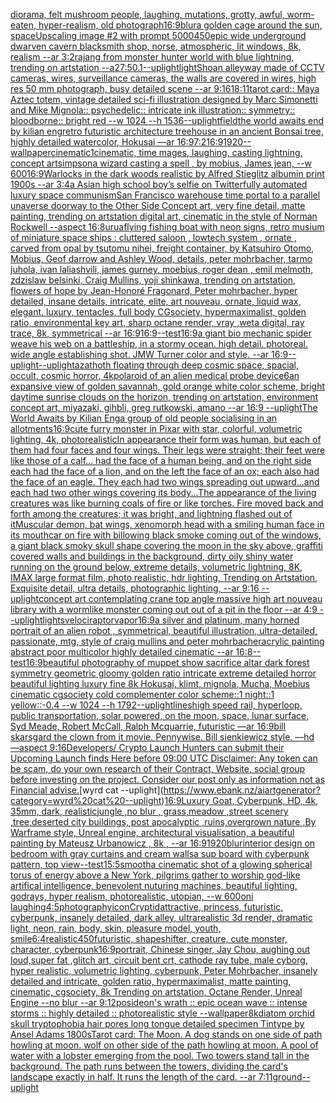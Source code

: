 [diorama, felt mushroom people, laughing, mutations, grotty, awful, worm-eaten, hyper-realism, old photograph](https://www.ebank.nz/aiartgenerator?category=diorama%2C%20felt%20mushroom%20people%2C%20laughing%2C%20mutations%2C%20grotty%2C%20awful%2C%20worm-eaten%2C%20hyper-realism%2C%20old%20photograph)[16:9](https://www.ebank.nz/aiartgenerator?category=16%3A9)[blur](https://www.ebank.nz/aiartgenerator?category=blur)[a golden cage around the sun, space](https://www.ebank.nz/aiartgenerator?category=a%20golden%20cage%20around%20the%20sun%2C%20space)[Upscaling image #2 with prompt 5000](https://www.ebank.nz/aiartgenerator?category=Upscaling%20image%20%232%20with%20prompt%205000)[450](https://www.ebank.nz/aiartgenerator?category=450)[epic wide underground dwarven cavern blacksmith shop, norse, atmospheric, lit windows, 8k, realism --ar 3:2](https://www.ebank.nz/aiartgenerator?category=epic%20wide%20underground%20dwarven%20cavern%20blacksmith%20shop%2C%20norse%2C%20atmospheric%2C%20lit%20windows%2C%208k%2C%20realism%20--ar%203%3A2)[rajang from monster hunter world with blue lightning, trending on artstation --a2](https://www.ebank.nz/aiartgenerator?category=rajang%20from%20monster%20hunter%20world%20with%20blue%20lightning%2C%20trending%20on%20artstation%20--a2)[7:5](https://www.ebank.nz/aiartgenerator?category=7%3A5)[0.1](https://www.ebank.nz/aiartgenerator?category=0.1)[--uplight](https://www.ebank.nz/aiartgenerator?category=--uplight)[light](https://www.ebank.nz/aiartgenerator?category=light)[Sho](https://www.ebank.nz/aiartgenerator?category=Sho)[an alleyway made of CCTV cameras, wires, surveillance cameras, the walls are covered in wires, high res 50 mm photograph, busy detailed scene --ar 9:16](https://www.ebank.nz/aiartgenerator?category=an%20alleyway%20made%20of%20CCTV%20cameras%2C%20wires%2C%20surveillance%20cameras%2C%20the%20walls%20are%20covered%20in%20wires%2C%20high%20res%2050%20mm%20photograph%2C%20busy%20detailed%20scene%20--ar%209%3A16)[1](https://www.ebank.nz/aiartgenerator?category=1)[8:11](https://www.ebank.nz/aiartgenerator?category=8%3A11)[tarot card:: Maya Aztec totem, vintage detailed sci-fi illustration designed by Marc Simonetti and Mike Mignola:: psychedelic:: intricate ink illustration:: symmetry:: bloodborne:: bright red  --w 1024 --h 1536](https://www.ebank.nz/aiartgenerator?category=tarot%20card%3A%3A%20Maya%20Aztec%20totem%2C%20vintage%20detailed%20sci-fi%20illustration%20designed%20by%20Marc%20Simonetti%20and%20Mike%20Mignola%3A%3A%20psychedelic%3A%3A%20intricate%20ink%20illustration%3A%3A%20symmetry%3A%3A%20bloodborne%3A%3A%20bright%20red%20%20--w%201024%20--h%201536)[--uplight](https://www.ebank.nz/aiartgenerator?category=--uplight)[field](https://www.ebank.nz/aiartgenerator?category=field)[the world awaits end by kilian eng](https://www.ebank.nz/aiartgenerator?category=the%20world%20awaits%20end%20by%20kilian%20eng)[retro futuristic architecture treehouse in an ancient Bonsai tree, highly detailed watercolor, Hokusai —ar 16:9](https://www.ebank.nz/aiartgenerator?category=retro%20futuristic%20architecture%20treehouse%20in%20an%20ancient%20Bonsai%20tree%2C%20highly%20detailed%20watercolor%2C%20Hokusai%20%E2%80%94ar%2016%3A9)[7:2](https://www.ebank.nz/aiartgenerator?category=7%3A2)[16:9](https://www.ebank.nz/aiartgenerator?category=16%3A9)[1920](https://www.ebank.nz/aiartgenerator?category=1920)[--wallpaper](https://www.ebank.nz/aiartgenerator?category=--wallpaper)[cinematic](https://www.ebank.nz/aiartgenerator?category=cinematic)[1](https://www.ebank.nz/aiartgenerator?category=1)[cinematic, time mages, laughing, casting lightning, concept art](https://www.ebank.nz/aiartgenerator?category=cinematic%2C%20time%20mages%2C%20laughing%2C%20casting%20lightning%2C%20concept%20art)[simpson](https://www.ebank.nz/aiartgenerator?category=simpson)[a wizard casting a spell , by mobius,  James jean,  --w 600](https://www.ebank.nz/aiartgenerator?category=a%20wizard%20casting%20a%20spell%20%2C%20by%20mobius%2C%20%20James%20jean%2C%20%20--w%20600)[16:9](https://www.ebank.nz/aiartgenerator?category=16%3A9)[Warlocks in the dark woods realistic by Alfred Stieglitz albumin print 1900s --ar 3:4](https://www.ebank.nz/aiartgenerator?category=Warlocks%20in%20the%20dark%20woods%20realistic%20by%20Alfred%20Stieglitz%20albumin%20print%201900s%20--ar%203%3A4)[a Asian high school boy’s selfie on Twitter](https://www.ebank.nz/aiartgenerator?category=a%20Asian%20high%20school%20boy%E2%80%99s%20selfie%20on%20Twitter)[fully automated luxury space communism](https://www.ebank.nz/aiartgenerator?category=fully%20automated%20luxury%20space%20communism)[San Francisco warehouse time portal to a parallel unaverse doorway to the Other Side Concept art, very fine detail, matte painting, trending on artstation digital art, cinematic in the style of Norman Rockwell  --aspect 16:8](https://www.ebank.nz/aiartgenerator?category=San%20Francisco%20warehouse%20time%20portal%20to%20a%20parallel%20unaverse%20doorway%20to%20the%20Other%20Side%20Concept%20art%2C%20very%20fine%20detail%2C%20matte%20painting%2C%20trending%20on%20artstation%20digital%20art%2C%20cinematic%20in%20the%20style%20of%20Norman%20Rockwell%20%20--aspect%2016%3A8)[urua](https://www.ebank.nz/aiartgenerator?category=urua)[flying fishing boat with neon signs, retro musium of miniature space ships : cluttered saloon , lowtech system , ornate , carved from opal by tsutomu nihei, freight container, by Katsuhiro Otomo, Mobius, Geof darrow and Ashley Wood, details, peter mohrbacher, tarmo juhola, ivan laliashvili, james gurney, moebius, roger dean , emil melmoth, zdzislaw belsinki, Craig Mullins, yoji shinkawa, trending on artstation, flowers of hope by Jean-Honoré Fragonard, Peter mohrbacher, hyper detailed, insane details, intricate, elite, art nouveau, ornate, liquid wax, elegant, luxury, tentacles, full body CGsociety, hypermaximalist, golden ratio, environmental key art, sharp octane render, vray ,weta digital, ray trace, 8k, symmetrical --ar 16:9](https://www.ebank.nz/aiartgenerator?category=flying%20fishing%20boat%20with%20neon%20signs%2C%20retro%20musium%20of%20miniature%20space%20ships%20%3A%20cluttered%20saloon%20%2C%20lowtech%20system%20%2C%20ornate%20%2C%20carved%20from%20opal%20by%20tsutomu%20nihei%2C%20freight%20container%2C%20by%20Katsuhiro%20Otomo%2C%20Mobius%2C%20Geof%20darrow%20and%20Ashley%20Wood%2C%20details%2C%20peter%20mohrbacher%2C%20tarmo%20juhola%2C%20ivan%20laliashvili%2C%20james%20gurney%2C%20moebius%2C%20roger%20dean%20%2C%20emil%20melmoth%2C%20zdzislaw%20belsinki%2C%20Craig%20Mullins%2C%20yoji%20shinkawa%2C%20trending%20on%20artstation%2C%20flowers%20of%20hope%20by%20Jean-Honor%C3%A9%20Fragonard%2C%20Peter%20mohrbacher%2C%20hyper%20detailed%2C%20insane%20details%2C%20intricate%2C%20elite%2C%20art%20nouveau%2C%20ornate%2C%20liquid%20wax%2C%20elegant%2C%20luxury%2C%20tentacles%2C%20full%20body%20CGsociety%2C%20hypermaximalist%2C%20golden%20ratio%2C%20environmental%20key%20art%2C%20sharp%20octane%20render%2C%20vray%20%2Cweta%20digital%2C%20ray%20trace%2C%208k%2C%20symmetrical%20--ar%2016%3A9)[16:9](https://www.ebank.nz/aiartgenerator?category=16%3A9)[--test](https://www.ebank.nz/aiartgenerator?category=--test)[16:9](https://www.ebank.nz/aiartgenerator?category=16%3A9)[a giant bio mechanic spider weave his web on a battleship, in a stormy ocean. high detail. photoreal. wide angle establishing shot. JMW Turner color and style. --ar 16:9](https://www.ebank.nz/aiartgenerator?category=a%20giant%20bio%20mechanic%20spider%20weave%20his%20web%20on%20a%20battleship%2C%20in%20a%20stormy%20ocean.%20high%20detail.%20photoreal.%20wide%20angle%20establishing%20shot.%20JMW%20Turner%20color%20and%20style.%20--ar%2016%3A9)[--uplight](https://www.ebank.nz/aiartgenerator?category=--uplight)[](https://www.ebank.nz/aiartgenerator?category=)[--uplight](https://www.ebank.nz/aiartgenerator?category=--uplight)[azathoth floating through deep cosmic space, spacial, occult, cosmic horror, 4k](https://www.ebank.nz/aiartgenerator?category=azathoth%20floating%20through%20deep%20cosmic%20space%2C%20spacial%2C%20occult%2C%20cosmic%20horror%2C%204k)[polaroid of an alien medical probe device](https://www.ebank.nz/aiartgenerator?category=polaroid%20of%20an%20alien%20medical%20probe%20device)[6](https://www.ebank.nz/aiartgenerator?category=6)[an expansive view of golden savannah, gold orange white color scheme, bright daytime sunrise clouds on the horizon, trending on artstation, environment concept art, miyazaki, gihbli, greg rutkowski, amano --ar 16:9 --uplight](https://www.ebank.nz/aiartgenerator?category=an%20expansive%20view%20of%20golden%20savannah%2C%20gold%20orange%20white%20color%20scheme%2C%20bright%20daytime%20sunrise%20clouds%20on%20the%20horizon%2C%20trending%20on%20artstation%2C%20environment%20concept%20art%2C%20miyazaki%2C%20gihbli%2C%20greg%20rutkowski%2C%20amano%20--ar%2016%3A9%20--uplight)[The World Awaits by Kilian Eng](https://www.ebank.nz/aiartgenerator?category=The%20World%20Awaits%20by%20Kilian%20Eng)[a group of old people socialising in an allotments](https://www.ebank.nz/aiartgenerator?category=a%20group%20of%20old%20people%20socialising%20in%20an%20allotments)[16:9](https://www.ebank.nz/aiartgenerator?category=16%3A9)[cute furry monster in Pixar with star, colorful, volumetric lighting, 4k, photorealistic](https://www.ebank.nz/aiartgenerator?category=cute%20furry%20monster%20in%20Pixar%20with%20star%2C%20colorful%2C%20volumetric%20lighting%2C%204k%2C%20photorealistic)[In appearance their form was human, but each of them had four faces and four wings. Their legs were straight; their feet were like those of a calf... had the face of a human being, and on the right side each had the face of a lion, and on the left the face of an ox; each also had the face of an eagle. They each had two wings spreading out upward...and each had two other wings covering its body...The appearance of the living creatures was like burning coals of fire or like torches. Fire moved back and forth among the creatures; it was bright, and lightning flashed out of it](https://www.ebank.nz/aiartgenerator?category=In%20appearance%20their%20form%20was%20human%2C%20but%20each%20of%20them%20had%20four%20faces%20and%20four%20wings.%20Their%20legs%20were%20straight%3B%20their%20feet%20were%20like%20those%20of%20a%20calf...%20had%20the%20face%20of%20a%20human%20being%2C%20and%20on%20the%20right%20side%20each%20had%20the%20face%20of%20a%20lion%2C%20and%20on%20the%20left%20the%20face%20of%20an%20ox%3B%20each%20also%20had%20the%20face%20of%20an%20eagle.%20They%20each%20had%20two%20wings%20spreading%20out%20upward...and%20each%20had%20two%20other%20wings%20covering%20its%20body...The%20appearance%20of%20the%20living%20creatures%20was%20like%20burning%20coals%20of%20fire%20or%20like%20torches.%20Fire%20moved%20back%20and%20forth%20among%20the%20creatures%3B%20it%20was%20bright%2C%20and%20lightning%20flashed%20out%20of%20it)[Muscular demon, bat wings, xenomorph head with a smiling human face in its mouth](https://www.ebank.nz/aiartgenerator?category=Muscular%20demon%2C%20bat%20wings%2C%20xenomorph%20head%20with%20a%20smiling%20human%20face%20in%20its%20mouth)[car on fire with billowing black smoke coming out of the windows, a giant black smoky skull shape covering the moon in the sky above, graffiti covered walls and buildings in the background, dirty oily shiny water running on the ground below, extreme details, volumetric lightning, 8K, IMAX large format film, photo realistic, hdr lighting, Trending on Artstation, Exquisite detail, ultra details, photographic lighting, --ar 9:16 --uplight](https://www.ebank.nz/aiartgenerator?category=car%20on%20fire%20with%20billowing%20black%20smoke%20coming%20out%20of%20the%20windows%2C%20a%20giant%20black%20smoky%20skull%20shape%20covering%20the%20moon%20in%20the%20sky%20above%2C%20graffiti%20covered%20walls%20and%20buildings%20in%20the%20background%2C%20dirty%20oily%20shiny%20water%20running%20on%20the%20ground%20below%2C%20extreme%20details%2C%20volumetric%20lightning%2C%208K%2C%20IMAX%20large%20format%20film%2C%20photo%20realistic%2C%20hdr%20lighting%2C%20Trending%20on%20Artstation%2C%20Exquisite%20detail%2C%20ultra%20details%2C%20photographic%20lighting%2C%20--ar%209%3A16%20--uplight)[concept art contemplating crane top angle massive high art nouveau library with a wormlike monster coming out out of a pit in the floor --ar 4:9 --uplight](https://www.ebank.nz/aiartgenerator?category=concept%20art%20contemplating%20crane%20top%20angle%20massive%20high%20art%20nouveau%20library%20with%20a%20wormlike%20monster%20coming%20out%20out%20of%20a%20pit%20in%20the%20floor%20--ar%204%3A9%20--uplight)[lights](https://www.ebank.nz/aiartgenerator?category=lights)[velociraptor](https://www.ebank.nz/aiartgenerator?category=velociraptor)[vapor](https://www.ebank.nz/aiartgenerator?category=vapor)[16:9](https://www.ebank.nz/aiartgenerator?category=16%3A9)[a  silver and platinum, many horned portrait of an alien robot , symmetrical, beautiful illustration, ultra-detailed, passionate, mtg, style of craig mullins and peter mohrbacher](https://www.ebank.nz/aiartgenerator?category=a%20%20silver%20and%20platinum%2C%20many%20horned%20portrait%20of%20an%20alien%20robot%20%2C%20symmetrical%2C%20beautiful%20illustration%2C%20ultra-detailed%2C%20passionate%2C%20mtg%2C%20style%20of%20craig%20mullins%20and%20peter%20mohrbacher)[acrylic painting abstract poor multicolor highly detailed cinematic --ar 16:8](https://www.ebank.nz/aiartgenerator?category=acrylic%20painting%20abstract%20poor%20multicolor%20highly%20detailed%20cinematic%20--ar%2016%3A8)[--test](https://www.ebank.nz/aiartgenerator?category=--test)[16:9](https://www.ebank.nz/aiartgenerator?category=16%3A9)[beautiful photography of muppet show sacrifice altar dark forest symmetry geometric gloomy golden ratio intricate extreme detailed horror beautiful lighting luxury fine 8k  Hokusai, klimt, mignola, Mucha, Moebius  cinematic cgsociety cold complementer color scheme::1 night::1 yellow::-0.4 --w 1024 --h 1792](https://www.ebank.nz/aiartgenerator?category=beautiful%20photography%20of%20muppet%20show%20sacrifice%20altar%20dark%20forest%20symmetry%20geometric%20gloomy%20golden%20ratio%20intricate%20extreme%20detailed%20horror%20beautiful%20lighting%20luxury%20fine%208k%20%20Hokusai%2C%20klimt%2C%20mignola%2C%20Mucha%2C%20Moebius%20%20cinematic%20cgsociety%20cold%20complementer%20color%20scheme%3A%3A1%20night%3A%3A1%20yellow%3A%3A-0.4%20--w%201024%20--h%201792)[--uplight](https://www.ebank.nz/aiartgenerator?category=--uplight)[lines](https://www.ebank.nz/aiartgenerator?category=lines)[high speed rail, hyperloop, public transportation, solar powered, on the moon, space, lunar surface, Syd Meade, Robert McCall, Ralph Mcquarrie, futuristic —ar 16:9](https://www.ebank.nz/aiartgenerator?category=high%20speed%20rail%2C%20hyperloop%2C%20public%20transportation%2C%20solar%20powered%2C%20on%20the%20moon%2C%20space%2C%20lunar%20surface%2C%20Syd%20Meade%2C%20Robert%20McCall%2C%20Ralph%20Mcquarrie%2C%20futuristic%20%E2%80%94ar%2016%3A9)[bill skarsgard the clown from it movie. Pennywise. Bill sienkiewicz style. —hd —aspect 9:16](https://www.ebank.nz/aiartgenerator?category=bill%20skarsgard%20the%20clown%20from%20it%20movie.%20Pennywise.%20Bill%20sienkiewicz%20style.%20%E2%80%94hd%20%E2%80%94aspect%209%3A16)[Developers/ Crypto Launch Hunters can submit their Upcoming Launch finds Here before 09:00 UTC Disclaimer: Any token can be scam, do your own research of their Contract, Website, social group before investing on the project. Consider our post only as information not as Financial advise.](https://www.ebank.nz/aiartgenerator?category=Developers/%20Crypto%20Launch%20Hunters%20can%20submit%20their%20Upcoming%20Launch%20finds%20Here%20before%2009%3A00%20UTC%20Disclaimer%3A%20Any%20token%20can%20be%20scam%2C%20do%20your%20own%20research%20of%20their%20Contract%2C%20Website%2C%20social%20group%20before%20investing%20on%20the%20project.%20Consider%20our%20post%20only%20as%20information%20not%20as%20Financial%20advise.)[wyrd cat --uplight](https://www.ebank.nz/aiartgenerator?category=wyrd%20cat%20--uplight)[16:9](https://www.ebank.nz/aiartgenerator?category=16%3A9)[Luxury Goat, Cyberpunk, HD, 4k, 35mm, dark, realistic](https://www.ebank.nz/aiartgenerator?category=Luxury%20Goat%2C%20Cyberpunk%2C%20HD%2C%204k%2C%2035mm%2C%20dark%2C%20realistic)[jungle ,no blur , grass,meadow ,street scenery ,tree,deserted city buildings, post apocalyptic ,ruins,overgrown nature ,By Warframe style, Unreal engine, architectural visualisation, a beautiful painting by Mateusz Urbanowicz , 8k , --ar 16:9](https://www.ebank.nz/aiartgenerator?category=jungle%20%2Cno%20blur%20%2C%20grass%2Cmeadow%20%2Cstreet%20scenery%20%2Ctree%2Cdeserted%20city%20buildings%2C%20post%20apocalyptic%20%2Cruins%2Covergrown%20nature%20%2CBy%20Warframe%20style%2C%20Unreal%20engine%2C%20architectural%20visualisation%2C%20a%20beautiful%20painting%20by%20Mateusz%20Urbanowicz%20%2C%208k%20%2C%20--ar%2016%3A9)[1920](https://www.ebank.nz/aiartgenerator?category=1920)[blur](https://www.ebank.nz/aiartgenerator?category=blur)[interior design on bedroom with gray curtains and cream walls](https://www.ebank.nz/aiartgenerator?category=interior%20design%20on%20bedroom%20with%20gray%20curtains%20and%20cream%20walls)[a sup board with cyberpunk pattern, top view](https://www.ebank.nz/aiartgenerator?category=a%20sup%20board%20with%20cyberpunk%20pattern%2C%20top%20view)[--test](https://www.ebank.nz/aiartgenerator?category=--test)[15:5](https://www.ebank.nz/aiartgenerator?category=15%3A5)[smooth](https://www.ebank.nz/aiartgenerator?category=smooth)[a cinematic shot of a glowing spherical torus of energy above a New York, pilgrims gather to worship god-like artifical intelligence, benevolent nuturing machines, beautiful lighting, godrays, hyper realism, photorealistic, utopian, --w 600](https://www.ebank.nz/aiartgenerator?category=a%20cinematic%20shot%20of%20a%20glowing%20spherical%20torus%20of%20energy%20above%20a%20New%20York%2C%20pilgrims%20gather%20to%20worship%20god-like%20artifical%20intelligence%2C%20benevolent%20nuturing%20machines%2C%20beautiful%20lighting%2C%20godrays%2C%20hyper%20realism%2C%20photorealistic%2C%20utopian%2C%20--w%20600)[oni laughing](https://www.ebank.nz/aiartgenerator?category=oni%20laughing)[4:5](https://www.ebank.nz/aiartgenerator?category=4%3A5)[photography](https://www.ebank.nz/aiartgenerator?category=photography)[icon](https://www.ebank.nz/aiartgenerator?category=icon)[Cryptid](https://www.ebank.nz/aiartgenerator?category=Cryptid)[attractive, princess, futuristic, cyberpunk, insanely detailed, dark alley, ultrarealistic 3d render, dramatic light, neon, rain, body, skin, pleasure model, youth, smile](https://www.ebank.nz/aiartgenerator?category=attractive%2C%20princess%2C%20futuristic%2C%20cyberpunk%2C%20insanely%20detailed%2C%20dark%20alley%2C%20ultrarealistic%203d%20render%2C%20dramatic%20light%2C%20neon%2C%20rain%2C%20body%2C%20skin%2C%20pleasure%20model%2C%20youth%2C%20smile)[6:4](https://www.ebank.nz/aiartgenerator?category=6%3A4)[realistic](https://www.ebank.nz/aiartgenerator?category=realistic)[450](https://www.ebank.nz/aiartgenerator?category=450)[futuristic, shapeshifter, creature, cute monster, character, cyberpunk](https://www.ebank.nz/aiartgenerator?category=futuristic%2C%20shapeshifter%2C%20creature%2C%20cute%20monster%2C%20character%2C%20cyberpunk)[16:9](https://www.ebank.nz/aiartgenerator?category=16%3A9)[portrait, Chinese singer, Jay Chou, aughing out loud,super fat ,glitch art, circuit bent crt, cathode ray tube, male cyborg, hyper realistic, volumetric lighting, cyberpunk, Peter Mohrbacher, insanely detailed and intricate, golden ratio, hypermaximalist, matte painting, cinematic, cgsociety, 8k Trending on artstation, Octane Render, Unreal Engine --no blur --ar 9:12](https://www.ebank.nz/aiartgenerator?category=portrait%2C%20Chinese%20singer%2C%20Jay%20Chou%2C%20aughing%20out%20loud%2Csuper%20fat%20%2Cglitch%20art%2C%20circuit%20bent%20crt%2C%20cathode%20ray%20tube%2C%20male%20cyborg%2C%20hyper%20realistic%2C%20volumetric%20lighting%2C%20cyberpunk%2C%20Peter%20Mohrbacher%2C%20insanely%20detailed%20and%20intricate%2C%20golden%20ratio%2C%20hypermaximalist%2C%20matte%20painting%2C%20cinematic%2C%20cgsociety%2C%208k%20Trending%20on%20artstation%2C%20Octane%20Render%2C%20Unreal%20Engine%20--no%20blur%20--ar%209%3A12)[posideon's wrath :: epic ocean wave :: intense storms :: highly detailed :: photorealistic style --wallpaper](https://www.ebank.nz/aiartgenerator?category=posideon%27s%20wrath%20%3A%3A%20epic%20ocean%20wave%20%3A%3A%20intense%20storms%20%3A%3A%20highly%20detailed%20%3A%3A%20photorealistic%20style%20--wallpaper)[8k](https://www.ebank.nz/aiartgenerator?category=8k)[diatom orchid skull tryptophobia hair pores long tongue detailed specimen  Tintype by Ansel Adams 1800s](https://www.ebank.nz/aiartgenerator?category=diatom%20orchid%20skull%20tryptophobia%20hair%20pores%20long%20tongue%20detailed%20specimen%20%20Tintype%20by%20Ansel%20Adams%201800s)[Tarot card: The Moon. A dog stands on one side of path howling at moon. wolf on other side of the path howling at moon. A pool of water with a lobster emerging from the pool. Two towers stand tall in the background. The path runs between the towers, dividing the card's landscape exactly in half. It runs the length of the card. --ar 7:11](https://www.ebank.nz/aiartgenerator?category=Tarot%20card%3A%20The%20Moon.%20A%20dog%20stands%20on%20one%20side%20of%20path%20howling%20at%20moon.%20wolf%20on%20other%20side%20of%20the%20path%20howling%20at%20moon.%20A%20pool%20of%20water%20with%20a%20lobster%20emerging%20from%20the%20pool.%20Two%20towers%20stand%20tall%20in%20the%20background.%20The%20path%20runs%20between%20the%20towers%2C%20dividing%20the%20card%27s%20landscape%20exactly%20in%20half.%20It%20runs%20the%20length%20of%20the%20card.%20--ar%207%3A11)[ground](https://www.ebank.nz/aiartgenerator?category=ground)[--uplight](https://www.ebank.nz/aiartgenerator?category=--uplight)